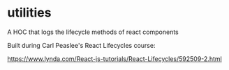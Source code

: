 # utilities

A HOC that logs the lifecycle methods of react components

Built during Carl Peaslee's React Lifecycles course: 

https://www.lynda.com/React-js-tutorials/React-Lifecycles/592509-2.html